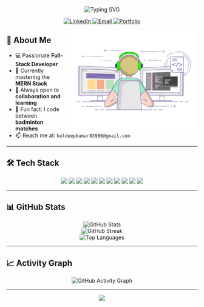 <!-- Typing effect headline -->
<div align="center">
  <img src="https://readme-typing-svg.herokuapp.com?font=Fira+Code&size=30&duration=3000&pause=1000&color=2E9FFF&center=true&vCenter=true&width=500&lines=Hi%2C+I'm+Kuldeep+Kumar;Full-Stack+Developer;Web+Enthusiast" alt="Typing SVG" />
</div>

<!-- Contact & Links -->
<p align="center">
  <a href="https://www.linkedin.com/in/kuldeep-kumar-208948357/" target="_blank">
    <img src="https://img.shields.io/badge/LinkedIn-Kuldeep_Kumar-0077B5?style=for-the-badge&logo=linkedin&logoColor=white" alt="LinkedIn" />
  </a>
  <a href="mailto:kuldeepkumar83986@gmail.com">
    <img src="https://img.shields.io/badge/Gmail-kuldeepkumar83986@gmail.com-D14836?style=for-the-badge&logo=gmail&logoColor=white" alt="Email" />
  </a>
  <a href="https://portfolio-psi-ivory-94.vercel.app/" target="_blank">
    <img src="https://img.shields.io/badge/Portfolio-Visit-black?style=for-the-badge&logo=about.me&logoColor=white" alt="Portfolio" />
  </a>
</p>

<!-- Right aligned animated coding GIF -->
<img align="right" alt="Coding" width="350" src="https://raw.githubusercontent.com/devSouvik/devSouvik/master/gif3.gif" />

## 🚀 About Me

- 💻 Passionate **Full-Stack Developer**
- 🧠 Currently mastering the **MERN Stack**
- 🤝 Always open to **collaboration and learning**
- 🧩 Fun fact: I code between **badminton matches**
- 📫 Reach me at: `kuldeepkumar83986@gmail.com`

---

## 🛠️ Tech Stack

<p align="center">
  <img src="https://img.shields.io/badge/HTML-E34F26?style=for-the-badge&logo=html5&logoColor=white"/>
  <img src="https://img.shields.io/badge/CSS-1572B6?style=for-the-badge&logo=css3&logoColor=white"/>
  <img src="https://img.shields.io/badge/JavaScript-F7DF1E?style=for-the-badge&logo=javascript&logoColor=black"/>
  <img src="https://img.shields.io/badge/React-20232A?style=for-the-badge&logo=react&logoColor=61DAFB"/>
  <img src="https://img.shields.io/badge/Node.js-339933?style=for-the-badge&logo=nodedotjs&logoColor=white"/>
  <img src="https://img.shields.io/badge/Express.js-000000?style=for-the-badge&logo=express&logoColor=white"/>
  <img src="https://img.shields.io/badge/MongoDB-47A248?style=for-the-badge&logo=mongodb&logoColor=white"/>
  <img src="https://img.shields.io/badge/MySQL-005C84?style=for-the-badge&logo=mysql&logoColor=white"/>
  <img src="https://img.shields.io/badge/Bootstrap-7952B3?style=for-the-badge&logo=bootstrap&logoColor=white"/>
  <img src="https://img.shields.io/badge/TailwindCSS-06B6D4?style=for-the-badge&logo=tailwindcss&logoColor=white"/>
  <img src="https://img.shields.io/badge/SASS-CC6699?style=for-the-badge&logo=sass&logoColor=white"/>
</p>

---

## 📊 GitHub Stats

<div align="center">
  <img src="https://github-readme-stats.vercel.app/api?username=Kuldeep83986&show_icons=true&theme=tokyonight&count_private=true&hide_border=false" alt="GitHub Stats" />
  <br />
  <img src="https://github-readme-streak-stats.herokuapp.com/?user=Kuldeep83986&theme=tokyonight&hide_border=false" alt="GitHub Streak" />
  <br />
  <img src="https://github-readme-stats.vercel.app/api/top-langs/?username=Kuldeep83986&layout=compact&theme=tokyonight&hide_border=false" alt="Top Languages" />
</div>

---

## 📈 Activity Graph

<div align="center">
  <img src="https://github-readme-activity-graph.vercel.app/graph?username=Kuldeep83986&bg_color=1e1e1e&color=00bfff&line=5dbeff&point=ffffff&area=true&hide_border=true" alt="GitHub Activity Graph"/>
</div>

---

<p align="center">
  <img src="https://hits.seeyoufarm.com/api/count/incr/badge.svg?url=https://github.com/Kuldeep83986&count_bg=%2379C83D&title_bg=%23555555&icon=github.svg&icon_color=%23E7E7E7&title=Visitors&edge_flat=false"/>
</p>

